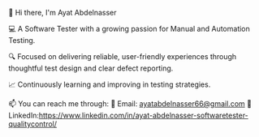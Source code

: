 👋 Hi there, I'm Ayat Abdelnasser

💻 A Software Tester with a growing passion for Manual and Automation Testing.

🔍 Focused on delivering reliable, user-friendly experiences through thoughtful test design and clear defect reporting.

📈 Continuously learning and improving in testing strategies.

📫 You can reach me through:
  📧 Email: ayatabdelnasser66@gmail.com
  💼 LinkedIn:https://www.linkedin.com/in/ayat-abdelnasser-softwaretester-qualitycontrol/ 
